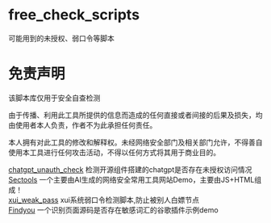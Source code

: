 # free_check_scripts
可能用到的未授权、弱口令等脚本

# 免责声明
该脚本库仅用于安全自查检测<br>

由于传播、利用此工具所提供的信息而造成的任何直接或者间接的后果及损失，均由使用者本人负责，作者不为此承担任何责任。<br>

本人拥有对此工具的修改和解释权。未经网络安全部门及相关部门允许，不得善自使用本工具进行任何攻击活动，不得以任何方式将其用于商业目的。<br>


[chatgpt_unauth_check](https://github.com/cpkkcb/chatgpt_unauth_check) 检测开源组件搭建的chatgpt是否存在未授权访问情况<br>
[Sectools](https://github.com/cpkkcb/Sectools) 一个主要由AI生成的网络安全常用工具网站Demo，主要由JS+HTML组成！<br>
[xui_weak_pass](https://github.com/cpkkcb/xui_weak_pass)  xui系统弱口令检测脚本,防止被别人白嫖节点 <br>
[Findyou](https://github.com/cpkkcb/Findyou)  一个识别页面源码是否存在敏感词汇的谷歌插件示例demo <br>


